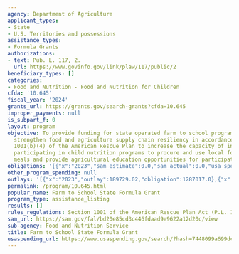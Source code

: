 ```yaml
---
agency: Department of Agriculture
applicant_types:
- State
- U.S. Territories and possessions
assistance_types:
- Formula Grants
authorizations:
- text: Pub. L. 117, 2.
  url: https://www.govinfo.gov/link/plaw/117/public/2
beneficiary_types: []
categories:
- Food and Nutrition - Food and Nutrition for Children
cfda: '10.645'
fiscal_year: '2024'
grants_url: https://grants.gov/search-grants?cfda=10.645
improper_payments: null
is_subpart_f: 0
layout: program
objective: To provide funding for state operated farm to school programs to further
  strengthen food and agriculture supply chain resiliency in accordance with section
  1001(b)(4) of the American Rescue Plan to increase the capacity of institutions
  participating in child nutrition programs to procure and use local foods in program
  meals and provide agricultural education opportunities for participating children.
obligations: '[{"x":"2023","sam_estimate":0.0,"sam_actual":0.0,"usa_spending_actual":579213.52},{"x":"2024","sam_estimate":0.0,"sam_actual":0.0,"usa_spending_actual":0.0},{"x":"2025","sam_estimate":0.0,"sam_actual":0.0,"usa_spending_actual":-136909.46}]'
other_program_spending: null
outlays: '[{"x":"2023","outlay":189729.02,"obligation":1287017.0},{"x":"2024","outlay":0.0,"obligation":0.0},{"x":"2025","outlay":0.0,"obligation":0.0}]'
permalink: /program/10.645.html
popular_name: Farm to School State Formula Grant
program_type: assistance_listing
results: []
rules_regulations: Section 1001 of the American Rescue Plan Act (P.L. 117-2)
sam_url: https://sam.gov/fal/bd20e85cd3c446fdaad9e9622a12d20c/view
sub-agency: Food and Nutrition Service
title: Farm to School State Formula Grant
usaspending_url: https://www.usaspending.gov/search/?hash=7448099a699dc6a2f3bc7e407a8d9e93
---
```

